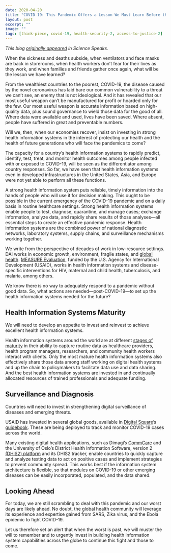 ```yaml
---
date: 2020-04-20
title: "COVID-19: This Pandemic Offers a Lesson We Must Learn Before the Next"
layout: post
excerpt: ""
image: ""
tags: [think-piece, covid-19, health-security-2, access-to-justice-2]
---
```

<p><em>This blog <a href="https://sciencespeaksblog.org/2020/04/14/covid-19-this-pandemic-offers-a-lesson-we-must-learn-before-the-next/">originally appeared</a> in Science Speaks.</em></p><p>When the sickness and deaths subside, when ventilators and face masks are back in storerooms, when health workers don’t fear for their lives as they work, and when families and friends gather once again, what will be the lesson we have learned?</p><p>From the wealthiest countries to the poorest, COVID-19, the disease caused by the novel coronavirus has laid bare our common vulnerability to a threat we can’t see, an enemy that is not ideological. And it has revealed that our most useful weapon can’t be manufactured for profit or hoarded only for the few. Our most useful weapon is accurate information based on high-quality data, plus sound governance to wield those data for the good of all. Where data were available and used, lives have been saved. Where absent, people have suffered in great and preventable numbers.</p><p>Will we, then, when our economies recover, insist on investing in strong health information systems in the interest of protecting our health and the health of future generations who will face the pandemics to come?</p><p>The capacity for a country’s health information systems to rapidly predict, identify, test, treat, and monitor health outcomes among people infected with or exposed to COVID-19, will be seen as the differentiator among country responses. So far, we have seen that health information systems even in developed infrastructures in the United States, Asia, and Europe were not yet able to perform all these functions.</p><p>A strong health information system puts reliable, timely information into the hands of people who will use it for decision making. This ought to be possible in the current emergency of the COVID-19 pandemic and on a daily basis in routine healthcare settings. Strong health information systems enable people to test, diagnose, quarantine, and manage cases; exchange information, analyze data, and rapidly share results of those analyses—all essential steps to create an effective pandemic response. Health information systems are the combined power of national diagnostic networks, laboratory systems, supply chains, and surveillance mechanisms working together.</p><p>We write from the perspective of decades of work in low-resource settings. DAI works in economic growth, environment, fragile states, and <a href="https://www.dai.com/our-work/solutions/health-solutions/global-health-security-and-pandemic-preparedness">global health</a>. <a href="https://www.measureevaluation.org/">MEASURE Evaluation</a>, funded by the U.S. Agency for International Development (USAID), works in health information systems and disease-specific interventions for HIV, maternal and child health, tuberculosis, and malaria, among others.</p><p>We know there is no way to adequately respond to a pandemic without good data. So, what actions are needed—post-COVID-19—to set up the health information systems needed for the future?</p><h2 id="health-information-systems-maturity">Health Information Systems Maturity</h2><p>We will need to develop an appetite to invest and reinvest to achieve excellent health information systems.</p><p>Health information systems around the world are at different <a href="https://www.measureevaluation.org/his-strengthening-resource-center/his-stages-of-continuous-improvement-toolkit">stages of maturity</a> in their ability to capture routine data as healthcare providers, health program managers, researchers, and community health workers interact with clients. Only the most mature health information systems also effectively share those data among staff working on digital health systems and up the chain to policymakers to facilitate data use and data sharing. And the best health information systems are invested in and continually allocated resources of trained professionals and adequate funding.</p><h2 id="surveillance-and-diagnosis">Surveillance and Diagnosis</h2><p>Countries will need to invest in strengthening digital surveillance of diseases and emerging threats.</p><p>USAID has invested in several global goods, available in <a href="https://digitalsquare.org/">Digital Square</a>’s <a href="https://digitalsquare.org/global-goods-guidebook">guidebook</a>. These are being deployed to track and monitor COVID-19 cases across the world.</p><p>Many existing digital health applications, such as Dimagi’s <a href="https://www.dimagi.com/commcare/">CommCare</a> and the University of Oslo’s District Health Information Software, version 2 <a href="https://www.dhis2.org/covid-19">(DHIS2) platform</a> and its DHIS2 tracker, enable countries to quickly capture and analyze testing data to act on positive cases and implement strategies to prevent community spread. This works best if the information system architecture is flexible, so that modules on COVID-19 or other emerging diseases can be easily incorporated, populated, and the data shared.</p><h2 id="looking-ahead">Looking Ahead</h2><p>For today, we are still scrambling to deal with this pandemic and our worst days are likely ahead. No doubt, the global health community will leverage its experience and expertise gained from SARS, Zika virus, and the Ebola epidemic to fight COVID-19.</p><p>Let us therefore set an alert that when the worst is past, we will muster the will to remember and to urgently invest in building health information system capabilities across the globe to continue this fight and those to come.</p>
  